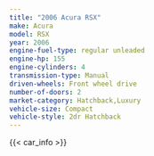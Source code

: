 ```yaml
---
title: "2006 Acura RSX"
make: Acura
model: RSX
year: 2006
engine-fuel-type: regular unleaded
engine-hp: 155
engine-cylinders: 4
transmission-type: Manual
driven-wheels: Front wheel drive
number-of-doors: 2
market-category: Hatchback,Luxury
vehicle-size: Compact
vehicle-style: 2dr Hatchback
---
```


{{< car_info >}}
